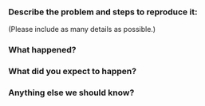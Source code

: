 ### Describe the problem and steps to reproduce it:

(Please include as many details as possible.)

### What happened?

### What did you expect to happen?

### Anything else we should know?

<!--
  Please provide any errors or relevant messages from the error console (Tools Menu → Error Console), with debugging enabled:
    * Open your application preferences (Tools or Edit Menu)
    * Select the `Advanced` icon at the top.
    * Click on the `General` tab, below the icons.
    * Select `Advanced Configuration` or `Config Editor`, whichever is available
    * Right Click on an empty space in the list of preferences
    * Select `New` → `Boolean`
    * Enter `calendar.debug.log` as the preference name
    * Pick `true` as the Boolean value.
    * Repeat the same for `calendar.debug.log.verbose`

  To be sure you are getting all messages it is advisable to restart the application after setting the preference.

  Please also include screenshots and any relevant files.
-->
